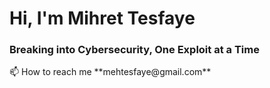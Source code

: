 <h1 align="left">Hi, I'm Mihret Tesfaye</h1>
<h3 align="left">Breaking into Cybersecurity, One Exploit at a Time</h3>
📫 How to reach me **mehtesfaye@gmail.com**
